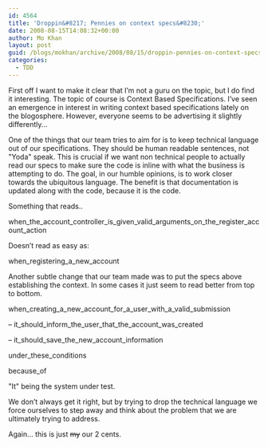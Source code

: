 ```yaml
---
id: 4564
title: 'Droppin&#8217; Pennies on context specs&#8230;'
date: 2008-08-15T14:08:32+00:00
author: Mo Khan
layout: post
guid: /blogs/mokhan/archive/2008/08/15/droppin-pennies-on-context-specs.aspx
categories:
  - TDD
---
```

First off I want to make it clear that I&#8217;m not a guru on the topic, but I do find it interesting. The topic of course is Context Based Specifications. I&#8217;ve seen an emergence in interest in writing context based specifications lately on the blogosphere. However, everyone seems to be advertising it slightly differently&#8230; 

One of the things that our team tries to aim for is to keep technical language out of our specifications. They should be human readable sentences, not "Yoda" speak. This is crucial if we want non technical people to actually read our specs to make sure the code is inline with what the business is attempting to do. The goal, in our humble opinions, is to work closer towards the ubiquitous language. The benefit is that documentation is updated along with the code, because it is the code.

Something that reads..

when\_the\_account\_controller\_is\_given\_valid\_arguments\_on\_the\_register\_account\_action

Doesn&#8217;t read as easy as:

when\_registering\_a\_new\_account

Another subtle change that our team made was to put the specs above establishing the context. In some cases it just seem to read better from top to bottom.

when\_creating\_a\_new\_account\_for\_a\_user\_with\_a\_valid_submission

&#8211; it\_should\_inform\_the\_user\_that\_the\_account\_was_created

&#8211; it\_should\_save\_the\_new\_account\_information

under\_these\_conditions

because_of

"It" being the system under test.

We don&#8217;t always get it right, but by trying to drop the technical language we force ourselves to step away and think about the problem that we are ultimately trying to address.

Again&#8230; this is just <del>my</del> our 2 cents.